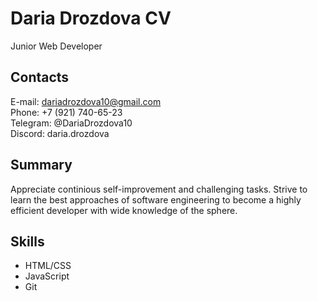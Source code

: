 # Daria Drozdova CV
Junior Web Developer

## Contacts   
E-mail: dariadrozdova10@gmail.com  
Phone: +7 (921) 740-65-23  
Telegram: @DariaDrozdova10  
Discord: daria.drozdova  

## Summary  
Appreciate continious self-improvement and challenging tasks.
Strive to learn the best approaches of software engineering to
become a highly efficient developer with wide knowledge of the sphere.

## Skills  
* HTML/CSS
* JavaScript
* Git  



